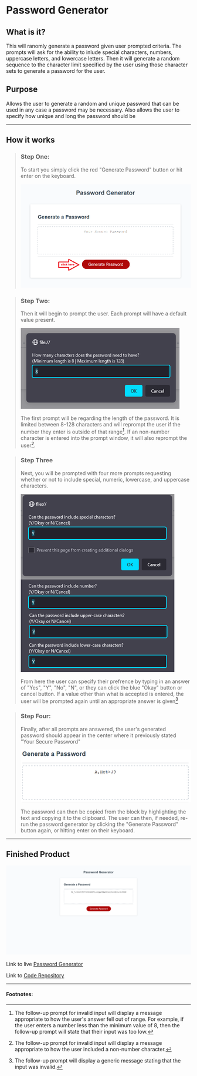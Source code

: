 # Password Generator

## What is it?

This will ranomly generate a password given user prompted criteria. The prompts will ask for the ability to inlude special characters, numbers, uppercase letters, and lowercase letters. Then it will generate a random sequence to the character limit specified by the user using those character sets to generate a password for the user.

## Purpose

Allows the user to generate a random and unique password that can be used in any case a password may be necessary. Also allows the user to specify how unique and long the password should be

---

## How it works

>### Step One:
>
>To start you simply click the red "Generate Password" button or hit enter on the keyboard.
>
>![Image of the first step](./readme_resource/step_1.png)


>### Step Two:
>
>Then it will begin to prompt the user. Each prompt will have a default value present. 
>
>![Image of the second step](./readme_resource/step_2.png)
>
>The first prompt will be regarding the length of the password. It is limited between 8-128 characters and will reprompt the user if the number they enter is outside of that range[^1]. If an non-number character is entered into the prompt window, it will also reprompt the user[^2].

>### Step Three
>
>Next, you will be prompted with four more prompts requesting whether or not to include special, numeric, lowercase, and uppercase characters.
>
>![Image of the third step](./readme_resource/step-3.png)
>
>From here the user can specify their prefrence by typing in an answer of "Yes", "Y", "No", "N", or they can click the blue "Okay" button or cancel button. If a value other than what is accepted is entered, the user will be prompted again until an appropriate answer is given[^3]

>### Step Four:
>
>Finally, after all prompts are answered, the user's generated password should appear in the center where it previously stated "Your Secure Password"
>
>![Image of the third step](./readme_resource/step-4.png)
>
>The password can then be copied from the block by highlighting the text and copying it to the clipboard. The user can then, if needed, re-run the password generator by clicking the "Generate Password" button again, or hitting enter on their keyboard.

---

## Finished Product

![Full Page Image with Password](./readme_resource/full_site_w_pass.png)

Link to live [Password Generator](https://vidalatan.github.io/password_generator)

Link to [Code Repository](https://github.com/Vidalatan/password_generator)

---

#### Footnotes:
[^1]: The follow-up prompt for invalid input will display a message appropriate to how the user's answer fell out of range. For example, if the user enters a number less than the minimum value of 8, then the follow-up prompt will state that their input was too low.

[^2]: The follow-up prompt for invalid input will display a message appropriate to how the user included a non-number character.

[^3]: The follow-up prompt will display a generic message stating that the input was invalid.
